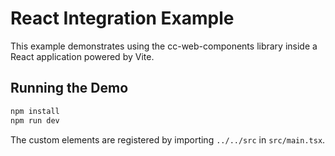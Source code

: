# React Integration Example

This example demonstrates using the cc-web-components library inside a React application powered by Vite.

## Running the Demo

```bash
npm install
npm run dev
```

The custom elements are registered by importing `../../src` in `src/main.tsx`.
